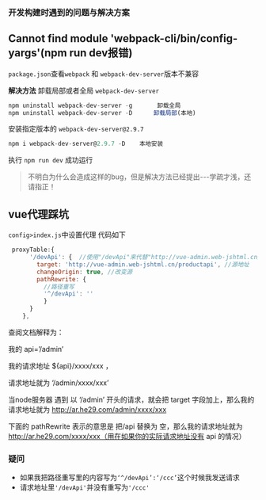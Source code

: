### 开发构建时遇到的问题与解决方案

## Cannot find module 'webpack-cli/bin/config-yargs'(npm run dev报错)

``package.json``查看``webpack`` 和 ``webpack-dev-server``版本不兼容

**解决方法**
卸载局部或者全局 ``webpack-dev-server``
```js
npm uninstall webpack-dev-server -g       卸载全局
npm uninstall webpack-dev-server -D      卸载局部(本地) 
```
安装指定版本的 ``webpack-dev-server@2.9.7``
```js
npm i webpack-dev-server@2.9.7 -D    本地安装
```
执行 ``npm run dev`` 成功运行

> 不明白为什么会造成这样的bug，但是解决方法已经提出---学疏才浅，还请指正！

## vue代理踩坑
``config>index.js``中设置代理 代码如下
```js
 proxyTable:{
      '/devApi': {  //使用"/devApi"来代替"http://vue-admin.web-jshtml.cn/productapi" 
        target: 'http://vue-admin.web-jshtml.cn/productapi', //源地址 
        changeOrigin: true, //改变源 
        pathRewrite: { 
          //路径重写
          '^/devApi': '' 
          } 
      }
    },
```
查阅文档解释为：

我的 api=’/admin’

我的请求地址 ${api}/xxxx/xxx ，

请求地址就为 ‘/admin/xxxx/xxx’

当node服务器 遇到 以 ‘/admin’ 开头的请求，就会把 target 字段加上，那么我的请求地址就为 http://ar.he29.com/admin/xxxx/xxx

下面的 pathRewrite 表示的意思是 把/api 替换为 空，那么我的请求地址就为 http://ar.he29.com/xxxx/xxx（用在如果你的实际请求地址没有 api 的情况）

### 疑问
- 如果我把路径重写里的内容写为``‘^/devApi’:‘/ccc’``这个时候我发送请求 
- 请求地址里``'/devApi'``并没有重写为``'/ccc'``

